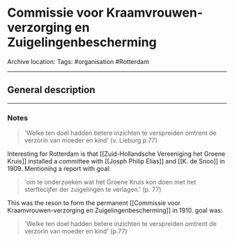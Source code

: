 # Commissie voor Kraamvrouwen-verzorging en Zuigelingenbescherming
Archive location:
Tags: #organisation #Rotterdam 

---
## General description

---
### Notes

> 'Welke ten doel hadden betere inzichten te verspreiden omtrent de verzorin van moeder en kind' (v. Lieburg p.77)

Interesting for Rotterdam is that [[Zuid-Hollandsche Vereeniging het Groene Kruis]] installed a committee with [[Josph Philip Elias]] and [[K. de Snoo]] in 1909. Mentioning a report with goal:
> 'om te onderzoeken wat het Groene Kruis kon doen met het sterftecijfer der zuigelingen te verlagen.' (p. 77)

This was the reson to form the permanent [[Commissie voor Kraamvrouwen-verzorging en Zuigelingenbescherming]] in 1910. goal was:
> 'Welke ten doel hadden betere inzichten te verspreiden omtrent de verzorin van moeder en kind' (p.77)